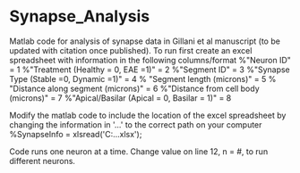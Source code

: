 # Synapse_Analysis
Matlab code for analysis of synapse data in Gillani et al manuscript (to be updated with citation once published).
To run first create an excel spreadsheet with information in the following columns/format
%"Neuron ID" = 1
%"Treatment (Healthy = 0, EAE =1)" = 2
%"Segment ID" = 3
%"Synapse Type (Stable =0, Dynamic =1)" = 4
% "Segment length (microns)" = 5
% "Distance along segment (microns)" = 6
%"Distance from cell body (microns)" = 7
%"Apical/Basilar (Apical = 0, Basilar = 1)" = 8

Modify the matlab code to include the location of the excel spreadsheet by changing the information in '...' to the correct path on your computer
%SynapseInfo = xlsread('C:...xlsx');

Code runs one neuron at a time. Change value on line 12, n = #, to run different neurons.

